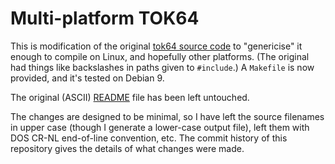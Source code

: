 Multi-platform TOK64
====================

This is modification of the original [tok64 source code][tok64] to
"genericise" it enough to compile on Linux, and hopefully other
platforms. (The original had things like backslashes in paths given to
`#include`.) A `Makefile` is now provided, and it's tested on Debian 9.

The original (ASCII) [README](README) file has been left untouched.

The changes are designed to be minimal, so I have left the source
filenames in upper case (though I generate a lower-case output file),
left them with DOS CR-NL end-of-line convention, etc. The commit
history of this repository gives the details of what changes were
made.



<!-------------------------------------------------------------------->
[tok64]: https://github.com/thezerobit/tok64
